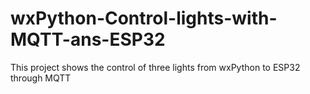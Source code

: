 # wxPython-Control-lights-with-MQTT-ans-ESP32
This project shows the control of three lights from wxPython to ESP32 through MQTT
